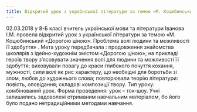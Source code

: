 ```yaml
---
title: Відкритий урок з української літератури за темою «М. Коцюбинський «Дорогою ціною»
---
```


02.03.2018 у 8-Б класі вчитель української мови та літератури Іванова І.М. провела відкритий урок з української літератури за темою «М. Коцюбинський «Дорогою ціною». Проблема волі людини та можливості її здобуття» . Мета уроку передбачала : продовження знайомства школярів з ідейно-художнім змістом «Дорогою ціною»; на прикладі героїв твору з’ясовувати значення волі для людини та можливості її здобуття; виховували повагу до краси глибокого почуття кохання, мужності, сили волі як рис характеру, що необхідні для боротьби зі злом, любов до художнього слова; повторювали теорію літератури: повість, оповідання; складові композиції твору. Тип уроку: комбінований урок. Форма проведення: урок – ток-шоу. Учні залишились задоволені отриманим навчальним матеріалом, бо його було подано нетрадиційними методами навчання.

<slideshow id="_/72157688407640280" />
